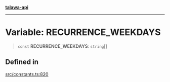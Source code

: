 [**talawa-api**](../../README.md)

***

# Variable: RECURRENCE\_WEEKDAYS

> `const` **RECURRENCE\_WEEKDAYS**: `string`[]

## Defined in

[src/constants.ts:820](https://github.com/Suyash878/talawa-api/blob/095e6964ce2a06c1c30d1acf81b6162203f1db91/src/constants.ts#L820)
